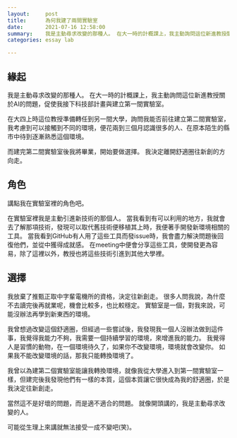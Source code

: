 ```yaml
---
layout:     post
title:      為何我建了兩間實驗室
date:       2021-07-16 12:58:00
summary:    我是主動尋求改變的那種人。 在大一時的計概課上，我主動詢問這位新進教授關於AI的問題，促使我接下科技部計畫與建立第一間實驗室。
categories: essay lab

---
```

## 緣起
我是主動尋求改變的那種人。
在大一時的計概課上，我主動詢問這位新進教授關於AI的問題，促使我接下科技部計畫與建立第一間實驗室。

在大四上時這位教授準備轉任到另一間大學，詢問我能否前往建立第二間實驗室，我考慮到可以接觸到不同的環境，便花兩到三個月認識很多的人、在原本陌生的縣市中待到逐漸熟悉這個環境。

而建完第二間實驗室後我將畢業，開始要做選擇。
我決定離開舒適圈往新創的方向走。

## 角色
講點我在實驗室裡的角色吧。

在實驗室裡我是主動引進新技術的那個人。
當我看到有可以利用的地方，我就會去了解那項技術，發現可以取代舊技術便移植其上時，我便著手開發新環境相關的工具。
當我看到GitHub有人用了這些工具而發issue時，我會盡力解決問題後回復他們，並從中獲得成就感。
在meeting中便會分享這些工具，使開發更為容易，除了這裡以外，教授也將這些技術引進到其他大學裡。

## 選擇
我放棄了推甄正取中字輩電機所的資格，決定往新創走。
很多人問我說，為什麼不去讀完後再就業呢，機會比較多，也比較穩定。
實驗室是一個，對我來說，可能沒辦法再學到新東西的環境。

我曾想過改變這個舒適圈，但經過一些嘗試後，我發現我一個人沒辦法做到這件事，我覺得我能力不夠，我需要一個持續學習的環境，來增進我的能力。
我覺得人是習慣的動物，在一個環境待久了，如果你不改變環境，環境就會改變你。
如果我不能改變環境的話，那我只能轉換環境了。

我曾以為建第二個實驗室能讓我轉換環境，就像我從大學進入到第一間實驗室一樣，但建完後我發現他們有一樣的本質，這個本質讓它很快成為我的舒適圈，於是我決定往新創走。

當然這不是好壞的問題，而是適不適合的問題。
就像開頭講的，我是主動尋求改變的人。

可能從生理上來講就無法接受一成不變吧(笑)。
